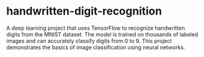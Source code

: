 # handwritten-digit-recognition
A deep learning project that uses TensorFlow to recognize handwritten digits from the MNIST dataset. The model is trained on thousands of labeled images and can accurately classify digits from 0 to 9. This project demonstrates the basics of image classification using neural networks.
